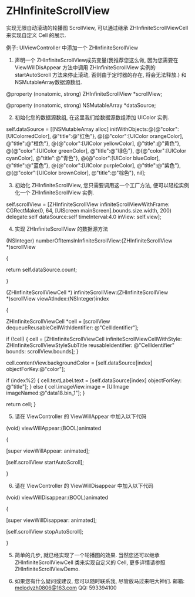 # ZHInfiniteScrollView
实现无限自动滚动的轮播图 ScrollView, 可以通过继承 ZHInfiniteScrollViewCell 来实现自定义 Cell 的展示.

例子: UIViewController 中添加一个 ZHInfiniteScrollView

1. 声明一个 ZHInfiniteScrollView成员变量(我推荐您这么做, 因为您需要在 ViewWillDisAppear 方法中调用 ZHInfiniteScrollView 实例的 startAutoScroll 方法来停止滚动, 否则由于定时器的存在, 将会无法释放.) 和 NSMutableArray数据源数组.

@property (nonatomic, strong) ZHInfiniteScrollView *scrollView;

@property (nonatomic, strong) NSMutableArray *dataSource;


2. 初始化您的数据源数组, 在这里我们给数据源数组添加 UIColor 实例.

self.dataSource = [[NSMutableArray alloc] initWithObjects:@{@"color":[UIColorredColor],      @"title":@"红色"},
    @{@"color":[UIColor orangeColor],   @"title":@"橙色"},
    @{@"color":[UIColor yellowColor],   @"title":@"黄色"},
    @{@"color":[UIColor greenColor],    @"title":@"绿色"},
    @{@"color":[UIColor cyanColor],     @"title":@"青色"},
    @{@"color":[UIColor blueColor],     @"title":@"蓝色"},
    @{@"color":[UIColor purpleColor],   @"title":@"紫色"},
    @{@"color":[UIColor brownColor],    @"title":@"棕色"},
    nil];

3. 初始化 ZHInfiniteScrollView, 您只需要调用这一个工厂方法, 便可以轻松实例化一个 ZHInfiniteScrollView 实例.

self.scrollView = [ZHInfiniteScrollView infiniteScrollViewWithFrame: CGRectMake(0, 64, [UIScreen mainScreen].bounds.size.width, 200) delegate:self dataSource:self timeInterval:4.0 inView: self.view];

4. 实现 ZHInfiniteScrollView 的数据源方法

(NSInteger) numberOfItemsInInfiniteScrollView:(ZHInfiniteScrollView *)scrollView 

{

return self.dataSource.count;

}

(ZHInfiniteScrollViewCell *) infiniteScrollView:(ZHInfiniteScrollView *)scrollView viewAtIndex:(NSInteger)index

{

ZHInfiniteScrollViewCell *cell = [scrollView dequeueReusableCellWithIdentifier: @"CellIdentifier"];

if (!cell) {
cell = [ZHInfiniteScrollViewCell infiniteScrollViewCellWithStyle: ZHInfiniteScrollViewStyleSubTitle     reusableIdentifier: @"CellIdentifier" bounds: scrollView.bounds];
}

cell.contentView.backgroundColor = [self.dataSource[index] objectForKey:@"color"];

if (index%2) {
cell.textLabel.text = [self.dataSource[index] objectForKey: @"title"];
} else {
cell.imageView.image = [UIImage imageNamed:@"data18.bin_1"];
}

return cell;
}

5. 请在 ViewController 的 ViewWillAppear 中加入以下代码

(void) viewWillAppear:(BOOL)animated 

{

[super viewWillAppear: animated];

[self.scrollView startAutoScroll];

}

6. 请在 ViewController 的 ViewWillDisappear 中加入以下代码

(void) viewWillDisappear:(BOOL)animated 

{

[super viewWillDisappear: animated];

[self.scrollView stopAutoScroll];

}

5. 简单的几步, 就已经实现了一个轮播图的效果. 当然您还可以继承 ZHInfiniteScrollViewCell 类来实现自定义的 Cell, 更多详情请参照 ZHInfiniteScrollViewDemo.

6. 如果您有什么疑问或建议, 您可以随时联系我, 尽管放马过来吧大神们.  邮箱: melodyzh0806@163.com  QQ: 593394100

